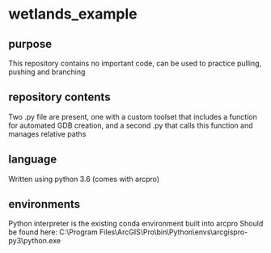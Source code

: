 # wetlands_example

## purpose
This repository contains no important code, can be used to practice pulling, pushing and branching 

## repository contents
Two .py file are present, one with a custom toolset that includes a function for automated GDB creation, and a second .py that calls this function and manages relative paths

## language
Written using python 3.6 (comes with arcpro)

## environments
Python interpreter is the existing conda environment built into arcpro
Should be found here: C:\Program Files\ArcGIS\Pro\bin\Python\envs\arcgispro-py3\python.exe
